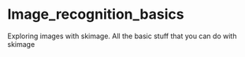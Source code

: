 # Image_recognition_basics
Exploring images with skimage.  All the basic stuff that you can do with skimage
